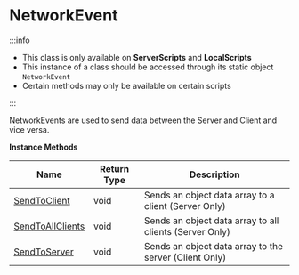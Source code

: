 # NetworkEvent

:::info

+ This class is only available on **ServerScripts** and **LocalScripts**
+ This instance of a class should be accessed through its static object `NetworkEvent`
+ Certain methods may only be available on certain scripts

:::

NetworkEvents are used to send data between the Server and Client and vice versa.

**Instance Methods**

Name | Return Type | Description
--- | --- | ---
[SendToClient](sendtoclient.md) | void | Sends an object data array to a client (Server Only)
[SendToAllClients](sendtoallclients.md) | void | Sends an object data array to all clients (Server Only)
[SendToServer](sendtoserver.md) | void | Sends an object data array to the server (Client Only)